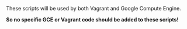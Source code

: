 These scripts will be used by both Vagrant and Google Compute Engine.

**So no specific GCE or Vagrant code should be added to these scripts!**